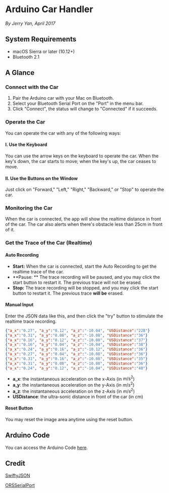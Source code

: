 # Arduino Car Handler

*By Jerry Yan, April 2017*

## System Requirements

- macOS Sierra or later (10.12+)
- Bluetooth 2.1

## A Glance

### Connect with the Car

1. Pair the Arduino car with your Mac on Bluetooth.
2. Select your Bluetooth Serial Port on the "Port" in the menu bar.
3. Click "Connect", the status will change to "Connected" if it succeeds.

### Operate the Car

You can operate the car with any of the following ways:

#### I. Use the Keyboard

You can use the arrow keys on the keyboard to operate the car. When the key's down, the car starts to move; when the key's up, the car ceases to move.

#### II. Use the Buttons on the Window

Just click on "Forward," "Left," "Right," "Backward," or "Stop" to operate the car.

### Monitoring the Car

When the car is connected, the app will show the realtime distance in front of the car. The car also alerts when there's obstacle less than 25cm in front of it.

### Get the Trace of the Car (Realtime)

#### Auto Recording

- **Start:** When the car is connected, start the Auto Recording to get the realtime trace of the car.
- **Pause: ** The trace recording will be paused, and you may click the start button to restart it. The previous trace will not be erased.
- **Stop:**  The trace recording will be stopped, and you may click the start button to restart it. The previous trace **will be** erased.

#### Manual Input

Enter the JSON data like this, and then click the "try" button to stimulate the realtime trace recording.

```json
{"a_x":"0.27", "a_y":"0.12", "a_z":"-10.04", "USDistance":"228"}
{"a_x":"0.31", "a_y":"0.08", "a_z":"-10.08", "USDistance":"36"}
{"a_x":"0.16", "a_y":"0.12", "a_z":"-10.08", "USDistance":"37"}
{"a_x":"0.16", "a_y":"0.04", "a_z":"-10.04", "USDistance":"38"}
{"a_x":"0.24", "a_y":"0.16", "a_z":"-10.12", "USDistance":"36"}
{"a_x":"0.27", "a_y":"0.04", "a_z":"-10.08", "USDistance":"36"}
{"a_x":"0.31", "a_y":"0.16", "a_z":"-10.08", "USDistance":"35"}
{"a_x":"0.31", "a_y":"0.08", "a_z":"-10.08", "USDistance":"36"}
{"a_x":"0.24", "a_y":"0.12", "a_z":"-10.04", "USDistance":"40"}
```

- **a_x**: the instantaneous acceleration on the x-Axis (in $m/s^2$)
- **a_y**: the instantaneous acceleration on the y-Axis (in $m/s^2$)
- **a_z**: the instantaneous acceleration on the z-Axis (in $m/s^2$)
- **USDistance**: the ultra-sonic distance in front of the car (in $cm$)

#### Reset Button

You may reset the image area anytime using the reset button.

## Arduino Code

You can access the Arduino Code [here](https://github.com/jerry0317/Arduino-Car-Handler/blob/master/Bluetooth_Arduino_Motor_Code/Bluetooth_Arduino_Motor_Code.ino).

## Credit

[SwiftyJSON](https://github.com/SwiftyJSON/SwiftyJSON)

[ORSSerialPort](https://github.com/armadsen/ORSSerialPort)